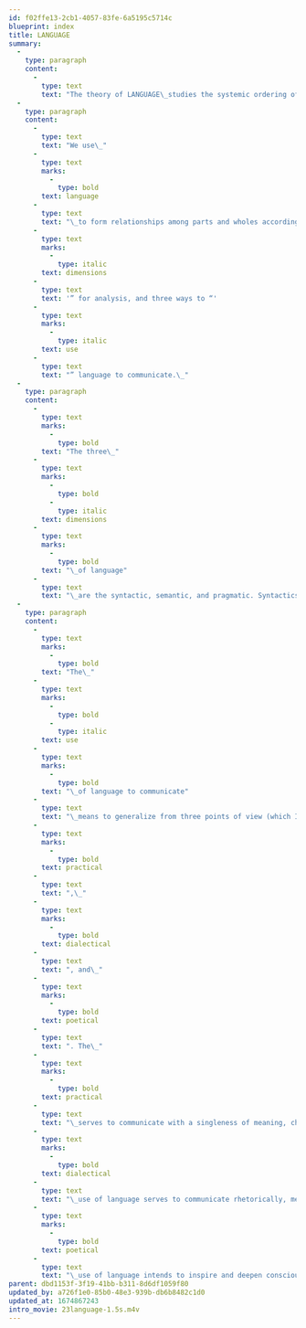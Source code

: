 ```yaml
---
id: f02ffe13-2cb1-4057-83fe-6a5195c5714c
blueprint: index
title: LANGUAGE
summary:
  -
    type: paragraph
    content:
      -
        type: text
        text: "The theory of LANGUAGE\_studies the systemic ordering of relationships to serve communication."
  -
    type: paragraph
    content:
      -
        type: text
        text: "We use\_"
      -
        type: text
        marks:
          -
            type: bold
        text: language
      -
        type: text
        text: "\_to form relationships among parts and wholes according to a set of rules. While this is also the principle for all “systems,” to use the term “language” changes our point of view to identify how the relational dynamics form meaningful relationships. The linguistic view of language offers three so-called “"
      -
        type: text
        marks:
          -
            type: italic
        text: dimensions
      -
        type: text
        text: '” for analysis, and three ways to “'
      -
        type: text
        marks:
          -
            type: italic
        text: use
      -
        type: text
        text: "” language to communicate.\_"
  -
    type: paragraph
    content:
      -
        type: text
        marks:
          -
            type: bold
        text: "The three\_"
      -
        type: text
        marks:
          -
            type: bold
          -
            type: italic
        text: dimensions
      -
        type: text
        marks:
          -
            type: bold
        text: "\_of language"
      -
        type: text
        text: "\_are the syntactic, semantic, and pragmatic. Syntactics\_represents the formal and structural relations of parts and wholes.\_Semantics\_represents what parts and whole mean to convey ideas.\_Pragmatics\_represents the functional relation of parts and wholes that serve the purpose of communication. These three dimensions have a concentric relationship, with the syntactic being inside, the pragmatic outside, and the semantic in between the two. However, their relations are interdependent, and therefore inseparable except for their analysis and study.\_\_"
  -
    type: paragraph
    content:
      -
        type: text
        marks:
          -
            type: bold
        text: "The\_"
      -
        type: text
        marks:
          -
            type: bold
          -
            type: italic
        text: use
      -
        type: text
        marks:
          -
            type: bold
        text: "\_of language to communicate"
      -
        type: text
        text: "\_means to generalize from three points of view (which I) named: the\_"
      -
        type: text
        marks:
          -
            type: bold
        text: practical
      -
        type: text
        text: ",\_"
      -
        type: text
        marks:
          -
            type: bold
        text: dialectical
      -
        type: text
        text: ", and\_"
      -
        type: text
        marks:
          -
            type: bold
        text: poetical
      -
        type: text
        text: ". The\_"
      -
        type: text
        marks:
          -
            type: bold
        text: practical
      -
        type: text
        text: "\_serves to communicate with a singleness of meaning, characteristic of informational clarity and directness. The"
      -
        type: text
        marks:
          -
            type: bold
        text: dialectical
      -
        type: text
        text: "\_use of language serves to communicate rhetorically, meaning to encourage, council, or persuade, having some ulterior motive typical of advertising, propaganda, and political speeches. The\_"
      -
        type: text
        marks:
          -
            type: bold
        text: poetical
      -
        type: text
        text: "\_use of language intends to inspire and deepen consciousness to expand and broaden understanding.\_These three uses relate in a concentric relationship, starting in the center with the immediate need to represent, and then expands to color information subjectively, or then to objectively stimulate expanded perceptions. As a concentric dynamic this also means the basic need to communicate is present in all three.\_"
parent: dbd1153f-3f19-41bb-b311-8d6df1059f80
updated_by: a726f1e0-85b0-48e3-939b-db6b8482c1d0
updated_at: 1674867243
intro_movie: 23language-1.5s.m4v
---
```

